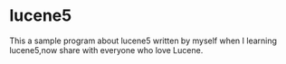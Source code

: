 # lucene5
This a sample program about lucene5 written by myself when I learning lucene5,now share with everyone who love Lucene.
